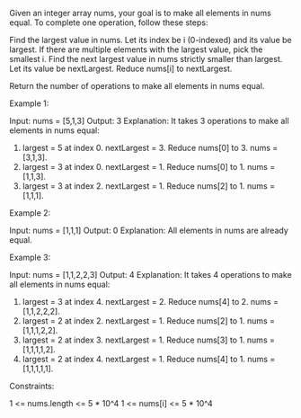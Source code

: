 Given an integer array nums, your goal is to make all elements in nums equal.
To complete one operation, follow these steps:


Find the largest value in nums. Let its index be i (0-indexed) and its value
be largest. If there are multiple elements with the largest value, pick the
smallest i.
Find the next largest value in nums strictly smaller than largest. Let its
value be nextLargest.
Reduce nums[i] to nextLargest.


Return the number of operations to make all elements in nums equal.


Example 1:


Input: nums = [5,1,3]
Output: 3
Explanation: It takes 3 operations to make all elements in nums equal:
1. largest = 5 at index 0. nextLargest = 3. Reduce nums[0] to 3. nums =
[3,1,3].
2. largest = 3 at index 0. nextLargest = 1. Reduce nums[0] to 1. nums =
[1,1,3].
3. largest = 3 at index 2. nextLargest = 1. Reduce nums[2] to 1. nums =
[1,1,1].


Example 2:


Input: nums = [1,1,1]
Output: 0
Explanation: All elements in nums are already equal.


Example 3:


Input: nums = [1,1,2,2,3]
Output: 4
Explanation: It takes 4 operations to make all elements in nums equal:
1. largest = 3 at index 4. nextLargest = 2. Reduce nums[4] to 2. nums =
[1,1,2,2,2].
2. largest = 2 at index 2. nextLargest = 1. Reduce nums[2] to 1. nums =
[1,1,1,2,2].
3. largest = 2 at index 3. nextLargest = 1. Reduce nums[3] to 1. nums =
[1,1,1,1,2].
4. largest = 2 at index 4. nextLargest = 1. Reduce nums[4] to 1. nums =
[1,1,1,1,1].



Constraints:


1 <= nums.length <= 5 * 10^4
1 <= nums[i] <= 5 * 10^4




